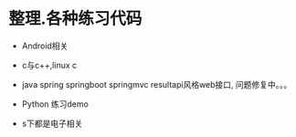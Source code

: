 # 整理.各种练习代码

- Android相关

- c与c++,linux c

- java spring springboot springmvc resultapi风格web接口, 问题修复中。。。

- Python 练习demo

- s下都是电子相关

